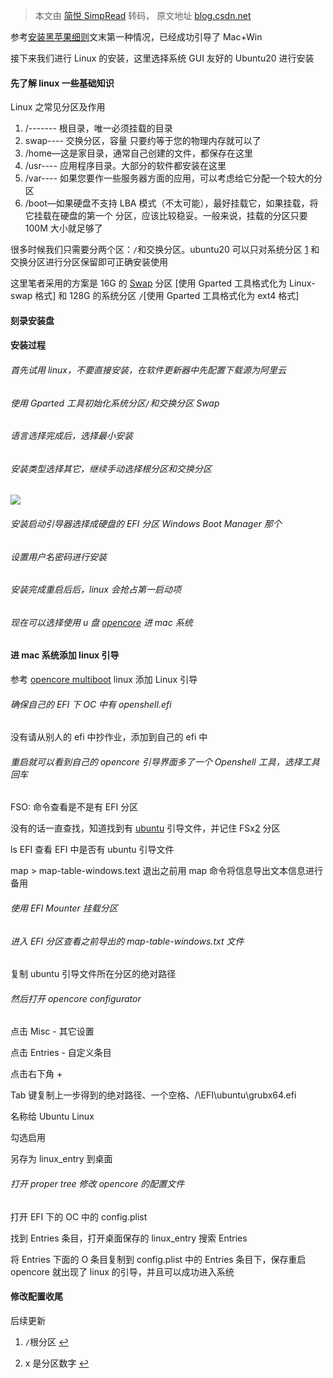 > 本文由 [简悦 SimpRead](http://ksria.com/simpread/) 转码， 原文地址 [blog.csdn.net](https://blog.csdn.net/qq_43808700/article/details/112976923)

参考[安装黑苹果细则](https://blog.csdn.net/qq_43808700/article/details/112801317)文末第一种情况，已经成功引导了 Mac+Win

接下来我们进行 Linux 的安装，这里选择系统 GUI 友好的 Ubuntu20 进行安装

#### 先了解 linux 一些基础知识

Linux 之常见分区及作用

1.  /------- 根目录，唯一必须挂载的目录
2.  swap---- 交换分区，容量 只要约等于您的物理内存就可以了
3.  /home—这是家目录，通常自己创建的文件，都保存在这里
4.  /usr---- 应用程序目录。大部分的软件都安装在这里
5.  /var---- 如果您要作一些服务器方面的应用，可以考虑给它分配一个较大的分区
6.  /boot—如果硬盘不支持 LBA 模式（不太可能），最好挂载它，如果挂载，将它挂载在硬盘的第一个 分区，应该比较稳妥。一般来说，挂载的分区只要 100M 大小就足够了

很多时候我们只需要分两个区：`/`和交换分区。ubuntu20 可以只对系统分区 [1](#fn1) 和交换分区进行分区保留即可正确安装使用

这里笔者采用的方案是 16G 的 [Swap](https://so.csdn.net/so/search?q=Swap&spm=1001.2101.3001.7020) 分区 [使用 Gparted 工具格式化为 Linux-swap 格式] 和 128G 的系统分区 `/`[使用 Gparted 工具格式化为 ext4 格式]

#### 刻录安装盘

#### 安装过程

###### 首先试用 linux，不要直接安装，在软件更新器中先配置下载源为阿里云

###### 使用 Gparted 工具初始化系统分区`/`和交换分区 Swap

###### 语言选择完成后，选择最小安装

###### 安装类型选择其它，继续手动选择根分区和交换分区

![](https://img-blog.csdnimg.cn/20210120112541685.png?x-oss-process=image/watermark,type_ZmFuZ3poZW5naGVpdGk,shadow_10,text_aHR0cHM6Ly9ibG9nLmNzZG4ubmV0L3FxXzQzODA4NzAw,size_16,color_FFFFFF,t_70)

###### 安装启动引导器选择成硬盘的 EFI 分区 Windows Boot Manager 那个

###### 设置用户名密码进行安装

###### 安装完成重启后后，linux 会抢占第一启动项

###### 现在可以选择使用 u 盘 [opencore](https://so.csdn.net/so/search?q=opencore&spm=1001.2101.3001.7020) 进 mac 系统

#### 进 mac 系统添加 linux 引导

参考 [opencore multiboot](http://kextcache.com/opencore-dualboot-guide/) linux 添加 Linux 引导

###### 确保自己的 EFI 下 OC 中有 openshell.efi

没有请从别人的 efi 中抄作业，添加到自己的 efi 中

###### 重启就可以看到自己的 opencore 引导界面多了一个 Openshell 工具，选择工具回车

FSO: 命令查看是不是有 EFI 分区

没有的话一直查找，知道找到有 [ubuntu](https://so.csdn.net/so/search?q=ubuntu&spm=1001.2101.3001.7020) 引导文件，并记住 FSx[2](#fn2) 分区

ls EFI 查看 EFI 中是否有 ubuntu 引导文件

map > map-table-windows.text 退出之前用 map 命令将信息导出文本信息进行备用

###### 使用 EFI Mounter 挂载分区

###### 进入 EFI 分区查看之前导出的 map-table-windows.txt 文件

复制 ubuntu 引导文件所在分区的绝对路径

###### 然后打开 opencore configurator

点击 Misc - 其它设置

点击 Entries - 自定义条目

点击右下角 +

Tab 键复制上一步得到的绝对路径、一个空格、/\EFI\ubuntu\grubx64.efi

名称给 Ubuntu Linux

勾选启用

另存为 linux_entry 到桌面

###### 打开 proper tree 修改 opencore 的配置文件

打开 EFI 下的 OC 中的 config.plist

找到 Entries 条目，打开桌面保存的 linux_entry 搜索 Entries

将 Entries 下面的 O 条目复制到 config.plist 中的 Entries 条目下，保存重启 opencore 就出现了 linux 的引导，并且可以成功进入系统

#### 修改配置收尾

后续更新

1.  `/`根分区 [↩︎](#fnref1)
    
2.  x 是分区数字 [↩︎](#fnref2)